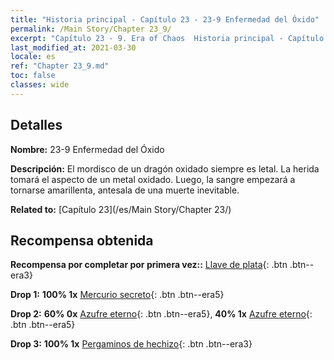 ```yaml
---
title: "Historia principal - Capítulo 23 - 23-9 Enfermedad del Óxido"
permalink: /Main Story/Chapter 23_9/
excerpt: "Capítulo 23 - 9. Era of Chaos  Historia principal - Capítulo 23_9. 23-9 Enfermedad del Óxido"
last_modified_at: 2021-03-30
locale: es
ref: "Chapter 23_9.md"
toc: false
classes: wide
---
```


## Detalles

 **Nombre:** 23-9 Enfermedad del Óxido

 **Descripción:** El mordisco de un dragón oxidado siempre es letal. La herida tomará el aspecto de un metal oxidado. Luego, la sangre empezará a tornarse amarillenta, antesala de una muerte inevitable.

 **Related to:** [Capítulo 23](/es/Main Story/Chapter 23/)

## Recompensa obtenida

 **Recompensa por completar por primera vez::** [Llave de plata](/es/Items/con_693/){: .btn .btn--era3}

 **Drop 1:** **100% 1x** [Mercurio secreto](/es/Items/mat_77/){: .btn .btn--era5}

 **Drop 2:** **60% 0x** [Azufre eterno](/es/Items/mat_71/){: .btn .btn--era5}, **40% 1x** [Azufre eterno](/es/Items/mat_71/){: .btn .btn--era5}

 **Drop 3:** **100% 1x** [Pergaminos de hechizo](/es/Items/con_694/){: .btn .btn--era3}

